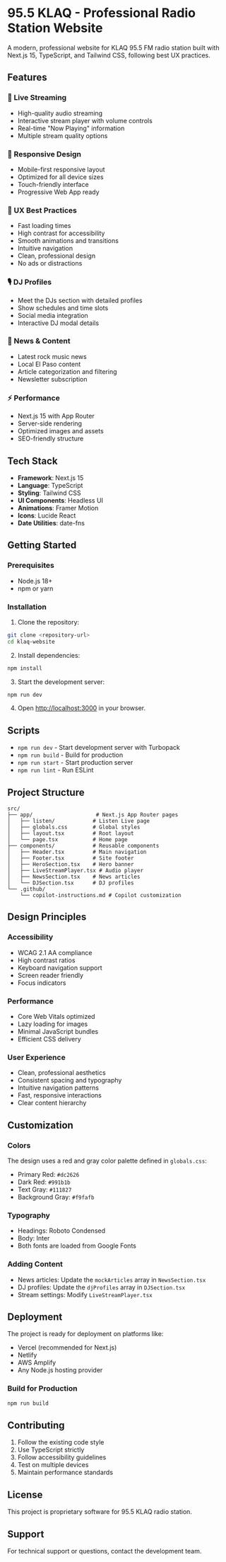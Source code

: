 # 95.5 KLAQ - Professional Radio Station Website

A modern, professional website for KLAQ 95.5 FM radio station built with Next.js 15, TypeScript, and Tailwind CSS, following best UX practices.

## Features

### 🎵 Live Streaming
- High-quality audio streaming
- Interactive stream player with volume controls
- Real-time "Now Playing" information
- Multiple stream quality options

### 📱 Responsive Design
- Mobile-first responsive layout
- Optimized for all device sizes
- Touch-friendly interface
- Progressive Web App ready

### 🎯 UX Best Practices
- Fast loading times
- High contrast for accessibility
- Smooth animations and transitions
- Intuitive navigation
- Clean, professional design
- No ads or distractions

### 🎙️ DJ Profiles
- Meet the DJs section with detailed profiles
- Show schedules and time slots
- Social media integration
- Interactive DJ modal details

### 📰 News & Content
- Latest rock music news
- Local El Paso content
- Article categorization and filtering
- Newsletter subscription

### ⚡ Performance
- Next.js 15 with App Router
- Server-side rendering
- Optimized images and assets
- SEO-friendly structure

## Tech Stack

- **Framework**: Next.js 15
- **Language**: TypeScript
- **Styling**: Tailwind CSS
- **UI Components**: Headless UI
- **Animations**: Framer Motion
- **Icons**: Lucide React
- **Date Utilities**: date-fns

## Getting Started

### Prerequisites
- Node.js 18+ 
- npm or yarn

### Installation

1. Clone the repository:
```bash
git clone <repository-url>
cd klaq-website
```

2. Install dependencies:
```bash
npm install
```

3. Start the development server:
```bash
npm run dev
```

4. Open [http://localhost:3000](http://localhost:3000) in your browser.

## Scripts

- `npm run dev` - Start development server with Turbopack
- `npm run build` - Build for production
- `npm run start` - Start production server
- `npm run lint` - Run ESLint

## Project Structure

```
src/
├── app/                    # Next.js App Router pages
│   ├── listen/            # Listen Live page
│   ├── globals.css        # Global styles
│   ├── layout.tsx         # Root layout
│   └── page.tsx           # Home page
├── components/            # Reusable components
│   ├── Header.tsx         # Main navigation
│   ├── Footer.tsx         # Site footer
│   ├── HeroSection.tsx    # Hero banner
│   ├── LiveStreamPlayer.tsx # Audio player
│   ├── NewsSection.tsx    # News articles
│   └── DJSection.tsx      # DJ profiles
└── .github/
    └── copilot-instructions.md # Copilot customization
```

## Design Principles

### Accessibility
- WCAG 2.1 AA compliance
- High contrast ratios
- Keyboard navigation support
- Screen reader friendly
- Focus indicators

### Performance
- Core Web Vitals optimized
- Lazy loading for images
- Minimal JavaScript bundles
- Efficient CSS delivery

### User Experience
- Clean, professional aesthetics
- Consistent spacing and typography
- Intuitive navigation patterns
- Fast, responsive interactions
- Clear content hierarchy

## Customization

### Colors
The design uses a red and gray color palette defined in `globals.css`:
- Primary Red: `#dc2626`
- Dark Red: `#991b1b`
- Text Gray: `#111827`
- Background Gray: `#f9fafb`

### Typography
- Headings: Roboto Condensed
- Body: Inter
- Both fonts are loaded from Google Fonts

### Adding Content
- News articles: Update the `mockArticles` array in `NewsSection.tsx`
- DJ profiles: Update the `djProfiles` array in `DJSection.tsx`
- Stream settings: Modify `LiveStreamPlayer.tsx`

## Deployment

The project is ready for deployment on platforms like:
- Vercel (recommended for Next.js)
- Netlify
- AWS Amplify
- Any Node.js hosting provider

### Build for Production
```bash
npm run build
```

## Contributing

1. Follow the existing code style
2. Use TypeScript strictly
3. Follow accessibility guidelines
4. Test on multiple devices
5. Maintain performance standards

## License

This project is proprietary software for 95.5 KLAQ radio station.

## Support

For technical support or questions, contact the development team.
